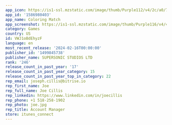 ```yaml
---
app_icon: https://is1-ssl.mzstatic.com/image/thumb/Purple112/v4/2c/a0/7c/2ca07c18-5967-1c08-1c2b-8fc4e62287a7/AppIcon-0-0-1x_U007emarketing-0-7-0-85-220.png/1024x1024bb.png
app_id: '1586980403'
app_name: Coloring Match
app_screenshot: https://is1-ssl.mzstatic.com/image/thumb/Purple116/v4/41/5b/76/415b7672-e068-a5d5-4991-25bdcc5f550c/e254496e-7c15-47f0-bc21-694b1e4c381a_1_U005escreenshoot_U005e1242x2688.jpg/1242x2688bb.png
category: Games
country: US
id: VWJ1oBdEhyzF
language: en
most_recent_release: '2024-02-16T00:00:00'
publisher_id: '1499845738'
publisher_name: SUPERSONIC STUDIOS LTD
rank: '246'
release_count_in_past_year: '17'
release_count_in_past_year_category: 15
release_count_in_past_year_top_in_category: 22
rep_email: joseph.cillis@bitrise.io
rep_first_name: Joe
rep_full_name: Joe Cillis
rep_linkedin: https://www.linkedin.com/in/joecillis
rep_phone: +1 518-258-1902
rep_photo: joe.jpg
rep_title: Account Manager
store: itunes_connect
---
```

